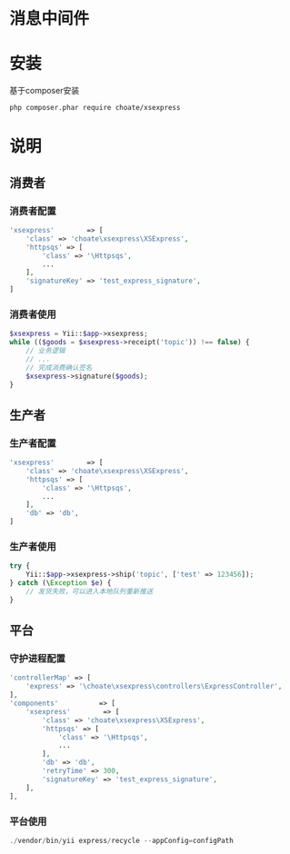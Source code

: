 # 消息中间件

# 安装
基于composer安装

`php composer.phar require choate/xsexpress`

# 说明

## 消费者

### 消费者配置
```php
'xsexpress'        => [
    'class' => 'choate\xsexpress\XSExpress',
    'httpsqs' => [
        'class' => '\Httpsqs',
        ...
    ],
    'signatureKey' => 'test_express_signature',
]
```


### 消费者使用

```php
$xsexpress = Yii::$app->xsexpress;
while (($goods = $xsexpress->receipt('topic')) !== false) {
    // 业务逻辑
    // ...
    // 完成消费确认签名
    $xsexpress->signature($goods);
}
```

## 生产者

### 生产者配置

```php
'xsexpress'        => [
    'class' => 'choate\xsexpress\XSExpress',
    'httpsqs' => [
        'class' => '\Httpsqs',
        ...
    ],
    'db' => 'db',
]
```

### 生产者使用

```php
try {
    Yii::$app->xsexpress->ship('topic', ['test' => 123456]);
} catch (\Exception $e) {
    // 发货失败，可以进入本地队列重新推送
}
```

## 平台

### 守护进程配置

```php
'controllerMap' => [
    'express' => '\choate\xsexpress\controllers\ExpressController',
],
'components'          => [
    'xsexpress'        => [
        'class' => 'choate\xsexpress\XSExpress',
        'httpsqs' => [
            'class' => '\Httpsqs',
            ...
        ],
        'db' => 'db',
        'retryTime' => 300,
        'signatureKey' => 'test_express_signature',
    ],
],
```

### 平台使用

```php
./vendor/bin/yii express/recycle --appConfig=configPath
```
